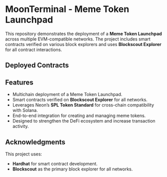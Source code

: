 # MoonTerminal - Meme Token Launchpad 
This repository demonstrates the deployment of a **Meme Token Launchpad** across multiple EVM-compatible networks. The project includes smart contracts verified on various block explorers and uses **Blockscout Explorer** for all contract interactions.

## Deployed Contracts

## Features
- Multichain deployment of a Meme Token Launchpad.
- Smart contracts verified on **Blockscout Explorer** for all networks.
- Leverages Neon’s **SPL Token Standard** for cross-chain compatibility with Solana.
- End-to-end integration for creating and managing meme tokens.
- Designed to strengthen the DeFi ecosystem and increase transaction activity.


## Acknowledgments
This project uses:
- **Hardhat** for smart contract development.
- **Blockscout** as the primary block explorer for all networks.
